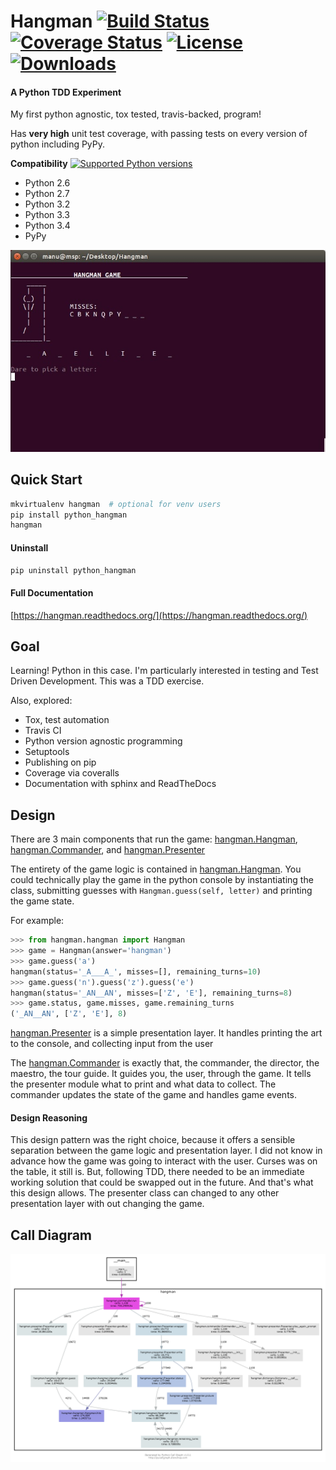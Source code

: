 # Hangman [![Build Status](https://travis-ci.org/bionikspoon/Hangman.svg?branch=develop)](https://travis-ci.org/bionikspoon/Hangman) [![Coverage Status](https://coveralls.io/repos/bionikspoon/Hangman/badge.svg?branch=develop)](https://coveralls.io/r/bionikspoon/Hangman?branch=develop) [![License](https://pypip.in/license/python_hangman/badge.svg)](https://pypi.python.org/pypi/python_hangman/) [![Downloads](https://pypip.in/download/python_hangman/badge.svg)](https://pypi.python.org/pypi/python_hangman/)

#### A Python TDD Experiment
My first python agnostic, tox tested, travis-backed, program!

Has **very high** unit test coverage, with passing tests on every version of python including PyPy.

**Compatibility** [![Supported Python versions](https://pypip.in/py_versions/python_hangman/badge.svg)](https://pypi.python.org/pypi/python_hangman/) 
- Python 2.6
- Python 2.7
- Python 3.2
- Python 3.3
- Python 3.4
- PyPy

![terminal](hangman.jpg)

## Quick Start

```sh
mkvirtualenv hangman  # optional for venv users
pip install python_hangman
hangman 
```

#### Uninstall

```sh
pip uninstall python_hangman
```

#### Full Documentation

[https://hangman.readthedocs.org/](https://hangman.readthedocs.org/)

## Goal
Learning!  Python in this case.  I'm particularly interested in testing and Test Driven Development.  This was a TDD exercise.

Also, explored:
- Tox, test automation
- Travis CI
- Python version agnostic programming
- Setuptools
- Publishing on pip
- Coverage via coveralls
- Documentation with sphinx and ReadTheDocs

## Design
There are 3 main components that run the game:  [hangman.Hangman](hangman/hangman.py#L7), [hangman.Commander](hangman/hangman.py#L7), and [hangman.Presenter](hangman/presenter.py#L6)

The entirety of the game logic is contained in [hangman.Hangman](hangman/hangman.py#L7).  You could technically play the game in the python console by instantiating the class, submitting guesses with `Hangman.guess(self, letter)` and printing the game state.

For example:

```python
>>> from hangman.hangman import Hangman
>>> game = Hangman(answer='hangman')
>>> game.guess('a')
hangman(status='_A___A_', misses=[], remaining_turns=10)
>>> game.guess('n').guess('z').guess('e')
hangman(status='_AN__AN', misses=['Z', 'E'], remaining_turns=8)
>>> game.status, game.misses, game.remaining_turns
('_AN__AN', ['Z', 'E'], 8)
```

[hangman.Presenter](hangman/presenter.py#L6) is a simple presentation layer.  It handles printing the art to the console, and collecting input from the user  

The  [hangman.Commander](hangman/hangman.py#L7) is exactly that, the commander, the director, the maestro, the tour guide.  It guides you, the user, through the game.  It tells the presenter module what to print and what data to collect.  The commander updates the state of the game and handles game events. 

#### Design Reasoning

This design pattern was the right choice, because it offers a sensible separation between the game logic and presentation layer.  I did not know in advance how the game was going to interact with the user.  Curses was on the table, it still is.  But, following TDD, there needed to be an immediate working solution that could be swapped out in the future.  And that's what this design allows.  The presenter class can changed to any other presentation layer with out changing the game.

## Call Diagram
![Call Diagram](charts/basic-1000-dot.png)

